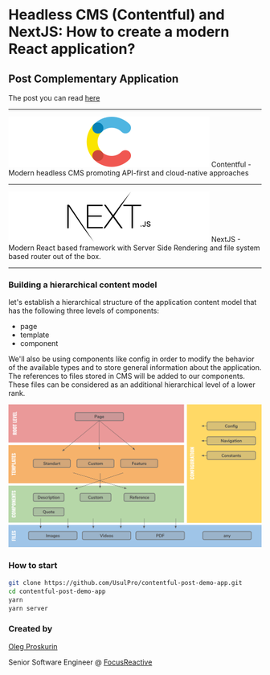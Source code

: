 # Headless CMS (Contentful) and NextJS: How to create a modern React application?

## Post Complementary Application

The post you can read [here](https://medium.com/@FocusReactive/headless-cms-contentful-and-nextjs-how-to-create-a-modern-react-application-part-1-fdd772073a5d)

---
![Contentful Logo](docs/contentful-logo.svg) Contentful - Modern headless CMS promoting API-first and cloud-native approaches

---

![NextJS Logo](docs/next_logo.svg)  NextJS - Modern React based framework with Server Side Rendering and file system based router out of the box.

---

### Building a hierarchical content model

let's establish a hierarchical structure of the application content model that has the following three levels of components:

- page
- template
- component

We'll also be using components like config in order to modify the behavior of the available types and to store general information about the application. The references to files stored in CMS will be added to our components. These files can be considered as an additional hierarchical level of a lower rank.


![Content Model](docs/content_model.png)

### How to start

```sh
git clone https://github.com/UsulPro/contentful-post-demo-app.git
cd contentful-post-demo-app
yarn
yarn server
```

### Created by

[Oleg Proskurin](https://twitter.com/UsulPro)

Senior Software Engineer @ [FocusReactive](focusreactive.com)
